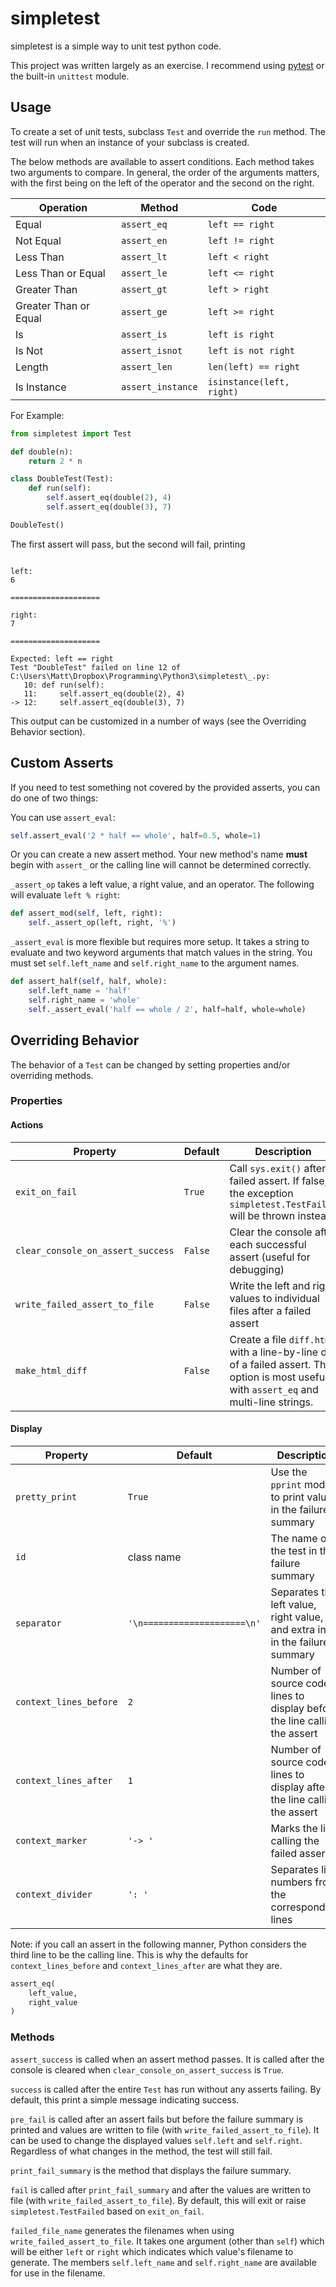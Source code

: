 # simpletest

simpletest is a simple way to unit test python code.

This project was written largely as an exercise. I recommend using [pytest](http://pytest.org/) or the built-in `unittest` module.

## Usage

To create a set of unit tests, subclass `Test` and override the `run` method. The test will run when an instance of your subclass is created.

The below methods are available to assert conditions. Each method takes two arguments to compare. In general, the order of the arguments matters, with the first being on the left of the operator and the second on the right.

Operation | Method | Code
--- | --- | ---
Equal | `assert_eq` | `left == right`
Not Equal | `assert_en` | `left != right` 
Less Than | `assert_lt` | `left < right`
Less Than or Equal | `assert_le` | `left <= right`
Greater Than | `assert_gt` | `left > right`
Greater Than or Equal | `assert_ge` | `left >= right`
Is | `assert_is` | `left is right`
Is Not | `assert_isnot` | `left is not right`
Length | `assert_len` | `len(left) == right`
Is Instance | `assert_instance` | `isinstance(left, right)`

For Example:

```python
from simpletest import Test

def double(n):
    return 2 * n

class DoubleTest(Test):
    def run(self):
        self.assert_eq(double(2), 4)
        self.assert_eq(double(3), 7)

DoubleTest()
```

The first assert will pass, but the second will fail, printing

```

left:
6

====================

right:
7

====================

Expected: left == right
Test "DoubleTest" failed on line 12 of
C:\Users\Matt\Dropbox\Programming\Python3\simpletest\_.py:
   10: def run(self):
   11:     self.assert_eq(double(2), 4)
-> 12:     self.assert_eq(double(3), 7)

```

This output can be customized in a number of ways (see the Overriding Behavior section).

## Custom Asserts
If you need to test something not covered by the provided asserts, you can do one of two things:

You can use `assert_eval`:
```python
self.assert_eval('2 * half == whole', half=0.5, whole=1)
```

Or you can create a new assert method. Your new method's name __must__ begin with `assert_` or the calling line will cannot be determined correctly.

`_assert_op` takes a left value, a right value, and an operator.
The following will evaluate `left % right`:
```python
def assert_mod(self, left, right):
    self._assert_op(left, right, '%')	
```
`_assert_eval` is more flexible but requires more setup. It takes a string to evaluate and two keyword arguments that match values in the string. You must set `self.left_name` and `self.right_name` to the argument names.
```python
def assert_half(self, half, whole):
    self.left_name = 'half'
    self.right_name = 'whole'
	self._assert_eval('half == whole / 2', half=half, whole=whole)
```

## Overriding Behavior

The behavior of a `Test` can be changed by setting properties and/or overriding methods.


### Properties
#### Actions

Property | Default | Description
--- | --- | ---
`exit_on_fail` | `True` | Call `sys.exit()` after a failed assert. If false, the exception `simpletest.TestFailed` will be thrown instead. 
`clear_console_on_assert_success` | `False` | Clear the console after each successful assert (useful for debugging)
`write_failed_assert_to_file` | `False` | Write the left and right values to individual files after a failed assert
`make_html_diff` | `False` | Create a file `diff.html` with a line-by-line diff of a failed assert. This option is most useful with `assert_eq` and multi-line strings.

#### Display

Property | Default | Description
--- | --- | ---
`pretty_print` | `True` | Use the `pprint` module to print values in the failure summary
`id` | class name | The name of the test in the failure summary
`separator` | `'\n====================\n'` | Separates the left value, right value, and extra info in the failure summary
`context_lines_before` | `2` | Number of source code lines to display before the line calling the assert 
`context_lines_after` | `1` | Number of source code lines to display after the line calling the assert
`context_marker` | `'-> '` | Marks the line calling the failed assert
`context_divider` | `': '` | Separates line numbers from the corresponding lines

Note: if you call an assert in the following manner, Python considers the third line to be the calling line. This is why the defaults for `context_lines_before` and `context_lines_after` are what they are.

``` python
assert_eq(
    left_value,
    right_value
)
```

### Methods

`assert_success` is called when an assert method passes. It is called after the console is cleared when `clear_console_on_assert_success` is `True`.

`success` is called after the entire `Test` has run without any asserts failing. By default, this print a simple message indicating success.

`pre_fail` is called after an assert fails but before the failure summary is printed and values are written to file (with `write_failed_assert_to_file`). It can be used to change the displayed values `self.left` and `self.right`. Regardless of what changes in the method, the test will still fail.

`print_fail_summary` is the method that displays the failure summary.

`fail` is called after `print_fail_summary` and after the values are written to file (with `write_failed_assert_to_file`). By default, this will exit or raise `simpletest.TestFailed` based on `exit_on_fail`.

`failed_file_name` generates the filenames when using `write_failed_assert_to_file`. It takes one argument (other than `self`) which will be either `left` or `right` which indicates which value's filename to generate. The members `self.left_name` and `self.right_name` are available for use in the filename.